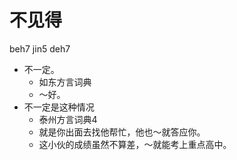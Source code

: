 # 不见得
beh7 jin5 deh7
+ 不一定。
  * 如东方言词典
  - ～好。
+ 不一定是这种情况
  * 泰州方言词典4
  - 就是你出面去找他帮忙，他也～就答应你。
  - 这小伙的成绩虽然不算差，～就能考上重点高中。
